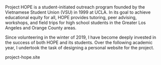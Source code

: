 Project HOPE is a student-initiated outreach program founded by the Vietnamese Student Union (VSU) in 1999  at UCLA. In its goal to achieve educational equity for all, HOPE provides tutoring, peer advising, workshops, and field trips for high school students in the Greater Los Angeles and Orange County areas.

Since volunteering in the winter of 2019, I have become deeply invested in the success of both HOPE and its students. Over the following academic year, I undertook the task of designing a personal website for the project. 

project-hope.site
